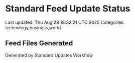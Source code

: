 # Standard Feed Update Status
Last updated: Thu Aug 28 18:32:21 UTC 2025
Categories: technology,business,world

## Feed Files Generated

Generated by Standard Updates Workflow
